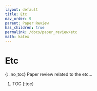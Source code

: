 ```yaml
---
layout: default
title: Etc
nav_order: 9
parent: Paper Review
has_children: true
permalink: /docs/paper_review/etc
math: katex
---
```


# Etc
{: .no_toc}
Paper review related to the etc...

1. TOC
{:toc}